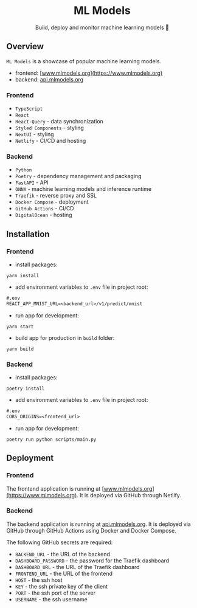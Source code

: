 <h1 align="center">ML Models</h1>
<p align="center">Build, deploy and monitor machine learning models 🤖</p>

## Overview

`ML Models` is a showcase of popular machine learning models.

* frontend: [www.mlmodels.org](https://www.mlmodels.org)
* backend: [api.mlmodels.org](https://api.mlmodels.org/docs)

### Frontend

* `TypeScript`
* `React`
* `React-Query` - data synchronization
* `Styled Components` - styling
* `NextUI` - styling
* `Netlify` - CI/CD and hosting

### Backend

* `Python`
* `Poetry` - dependency management and packaging
* `FastAPI` - API
* `ONNX` - machine learning models and inference runtime
* `Traefik` - reverse proxy and SSL
* `Docker Compose` - deployment
* `GitHub Actions` - CI/CD
* `DigitalOcean` - hosting

## Installation

### Frontend

* install packages:

```shell
yarn install
```

* add environment variables to `.env` file in project root:

```txt
#.env
REACT_APP_MNIST_URL=<backend_url>/v1/predict/mnist
```

* run app for development:

```shell
yarn start
```

* build app for production in `build` folder:

```shell
yarn build
```

### Backend

* install packages:

```shell
poetry install
```

* add environment variables to `.env` file in project root:

```txt
#.env
CORS_ORIGINS=<frontend_url>
```

* run app for development:

```shell
poetry run python scripts/main.py
```

## Deployment

### Frontend

The frontend application is running at [www.mlmodels.org](https://www.mlmodels.org). It is deployed via GitHub through Netlify.

### Backend

The backend application is running at [api.mlmodels.org](https://api.mlmodels.org/docs). It is deployed via GitHub through GitHub Actions using Docker and Docker Compose.

The following GitHub secrets are required:

* `BACKEND_URL` - the URL of the backend
* `DASHBOARD_PASSWORD` - the password for the Traefik dashboard
* `DASHBOARD_URL` - the URL of the Traefik dashboard
* `FRONTEND_URL` - the URL of the frontend
* `HOST` - the ssh host
* `KEY` - the ssh private key of the client
* `PORT` - the ssh port of the server
* `USERNAME` - the ssh username
